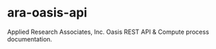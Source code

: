 # ara-oasis-api
Applied Research Associates, Inc. Oasis REST API &amp; Compute process documentation.
